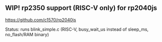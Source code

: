 ## WIP! rp2350 support (RISC-V only) for rp2040js
https://github.com/c1570/rp2040js

Status: runs blink_simple.c (RISC-V, busy_wait_us instead of sleep_ms, no_flash/RAM binary)
